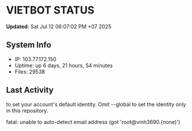 # VIETBOT STATUS
**Updated**: Sat Jul 12 06:07:02 PM +07 2025

## System Info
- IP: 103.77.172.150
- Uptime: up 6 days, 21 hours, 54 minutes
- Files: 29538

## Last Activity

to set your account's default identity.
Omit --global to set the identity only in this repository.

fatal: unable to auto-detect email address (got 'root@vinh3690.(none)')
